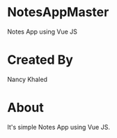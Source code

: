 # NotesAppMaster
 Notes App using Vue JS
# Created By
 Nancy Khaled
# About
 It's simple Notes App using Vue JS.